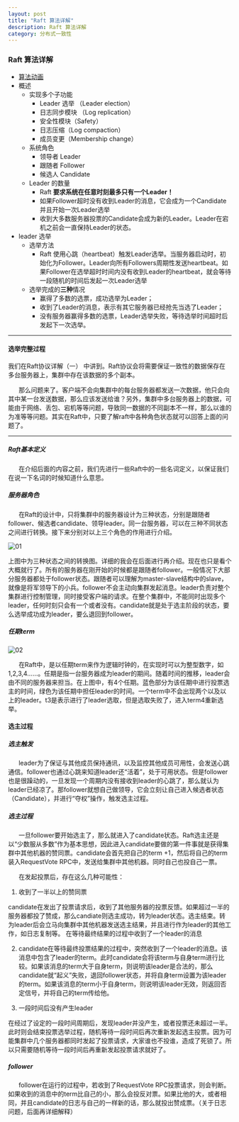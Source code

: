 ```yaml
---
layout: post
title: "Raft 算法详解"
description: Raft 算法详解 
category: 分布式一致性
---
```

### Raft 算法详解

- [算法动画](http://thesecretlivesofdata.com/raft/)
- 概述
   - 实现多个子功能
      - Leader 选举 （Leader election）
      - 日志同步模块 （Log replication）
      - 安全性模块（Safety）
      - 日志压缩（Log compaction）
      - 成员变更（Membership change）
   - 系统角色
      - 领导者 Leader 
      - 跟随者 Follower 
      - 候选人 Candidate 
   - Leader 的数量
       - Raft **要求系统在任意时刻最多只有一个Leader！**
       - 如果Follower超时没有收到Leader的消息，它会成为一个Candidate并且开始一次Leader选举
       - 收到大多数服务器投票的Candidate会成为新的Leader。Leader在宕机之前会一直保持Leader的状态。
- leader 选举
    - 选举方法
        - Raft 使用心跳（heartbeat）触发Leader选举。当服务器启动时，初始化为Follower。Leader向所有Followers周期性发送heartbeat。如果Follower在选举超时时间内没有收到Leader的heartbeat，就会等待一段随机的时间后发起一次Leader选举
    - 选举完成的**三种**情况
        - 赢得了多数的选票，成功选举为Leader；
        - 收到了Leader的消息，表示有其它服务器已经抢先当选了Leader；
        - 没有服务器赢得多数的选票，Leader选举失败，等待选举时间超时后发起下一次选举。
***

#### 选举完整过程

 我们在Raft协议详解（一） 中讲到。Raft协议会将需要保证一致性的数据保存在多台服务器上，集群中存在该数据的多个副本。

      那么问题来了。客户端不会向集群中的每台服务器都发送一次数据，他只会向其中某一台发送数据，那么应该发送给谁？另外，集群中多台服务器上的数据，可能由于网络、丢包、宕机等等问题，导致同一数据的不同副本不一样，那么以谁的为准等等问题。其实在Raft中，只要了解raft中各种角色状态就可以回答上面的问题了。

***

##### Raft基本定义

      在介绍后面的内容之前，我们先进行一些Raft中的一些名词定义，以保证我们在说一下名词的时候知道什么意思。

##### 服务器角色

      在Raft的设计中，只将集群中的服务器设计为三种状态，分别是跟随者follower、候选者candidate、领导leader。同一台服务器，可以在三种不同状态之间进行转换。接下来分别对以上三个角色的作用进行介绍。 
      
![01](https://xiawen0731.github.io/images/consensus/01.png)


上图中为三种状态之间的转换图。详细的我会在后面进行再介绍。现在也只是看个大概就行了。所有的服务器在刚开始的时候都是跟随者follower。一般情况下大部分服务器都处于follower状态。跟随者可以理解为master-slave结构中的slave，就像是将军领导下的小兵。follower不会主动向集群发起消息。leader负责对整个集群进行控制管理，同时接受客户端的请求。在整个集群中，不能同时出现多个leader，任何时刻只会有一个或者没有。candidate就是处于选主阶段的状态，要么选举成功成为leader，要么退回到follower。

##### 任期term

![02](https://xiawen0731.github.io/images/consensus/02.png)

      在Raft中，是以任期term来作为逻辑时钟的，在实现时可以为整型数字，如1,2,3,4……。任期是指一台服务器成为leader的期间。随着时间的推移，leader会由不同的服务器来担当。在上图中，有4个任期。蓝色部分为该任期中进行投票选主的时间，绿色为该任期中担任leader的时间。一个term中不会出现两个以及以上的leader。t3是表示进行了leader选取，但是选取失败了，进入term4重新选举。

#### 选主过程
##### 选主触发
      leader为了保证与其他成员保持通讯，以及监控其他成员可用性，会发送心跳通信。follower也通过心跳来知道leader还“活着”，处于可用状态。但是follower也是很躁动的，一旦发现一个周期内没有接收到leader的心跳了，那么就认为leader已经凉了。那follower就想自己做领导，它会立刻让自己进入候选者状态（Candidate），并进行“夺权”操作，触发选主过程。

##### 选主过程
      一旦follower要开始选主了，那么就进入了candidate状态。Raft选主还是以“少数服从多数”作为基本思想，因此进入candidate要做的第一件事就是获得集群中其他机器的赞同票。candidate会首先把自己的term +1，然后将自己的term装入RequestVote RPC中，发送给集群中其他机器。同时自己也投自己一票。

      在发起投票后，存在这么几种可能性：

1. 收到了一半以上的赞同票 

candidate在发出了投票请求后，收到了其他服务器的投票反馈。如果超过一半的服务器都投了赞成，那么candiate则选主成功，转为leader状态。选主结束。转为leader后会立马向集群中其他机器发送选主结果，并且进行作为leader的其他工作，如日志复制等。
在等待最终结果的过程中收到了一个leader的消息 

2. candidate在等待最终投票结果的过程中，突然收到了一个leader的消息。该消息中包含了leader的term。此时candidate会将该term与自身term进行比较。如果该消息的term大于自身term，则说明该leader是合法的，那么candidate就“起义”失败，退回follower状态，并将自身term设置为该leader的term。如果该消息的term小于自身term，则说明该leader无效，则返回否定信号，并将自己的term传给他。

3. 一段时间后没有产生leader 

在经过了设定的一段时间周期后，发现leader并没产生，或者投票还未超过一半。此时则会结束投票选举过程，随机等待一段时间后再次重新发起选主投票。因为可能集群中几个服务器都同时发起了投票请求，大家谁也不投谁，造成了死锁了。所以只需要随机等待一段时间后再重新发起投票请求就好了。

##### follower
      follower在运行的过程中，若收到了RequestVote RPC投票请求，则会判断。如果收到的消息中的term比自己的小，那么会投反对票。如果比他的大，或者相同，并且candidate的日志与自己的一样新的话，那么就投出赞成票。（关于日志问题，后面再详细解释）

